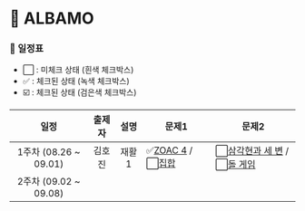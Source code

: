 # 🚗 ALBAMO

### 📆 일정표

- ⬜ : 미체크 상태 (흰색 체크박스)
- ✅ : 체크된 상태 (녹색 체크박스)
- ☑️ : 체크된 상태 (검은색 체크박스)

|       **일정**        | **출제자** | **설명** | **문제1**                                                                                         | **문제2**                                                                                                |
| :-------------------: | :--------: | :------: | ------------------------------------------------------------------------------------------------- | -------------------------------------------------------------------------------------------------------- |
| 1주차 (08.26 ~ 09.01) |   김호진   |  재활1   | ✅[ZOAC 4](https://www.acmicpc.net/problem/23971) / ⬜[집합](https://www.acmicpc.net/problem/11723) | ⬜[삼각현과 세 변](https://www.acmicpc.net/problem/5073) / ⬜[돌 게임](https://www.acmicpc.net/problem/9655) |
| 2주차 (09.02 ~ 09.08) |            |          |                                                                                                   |                                                                                                          |
